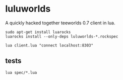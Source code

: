 # luluworlds

A quickly hacked together teeworlds 0.7 client in lua.

```
sudo apt-get install luarocks
luarocks install --only-deps luluworlds-*.rockspec
```

```
lua client.lua "connect localhost:8303"
```


## tests

```
lua spec/*.lua
```

